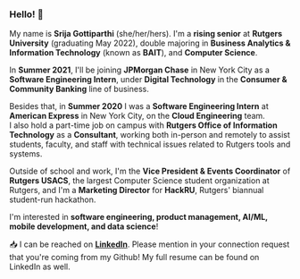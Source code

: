 ### Hello! 👋

My name is **Srija Gottiparthi** (she/her/hers). I'm a **rising senior** at **Rutgers University** (graduating May 2022), double majoring in **Business Analytics & Information Technology** (known as **BAIT**), and **Computer Science**.  

In **Summer 2021**, I'll be joining **JPMorgan Chase** in New York City as a **Software Engineering Intern**, under **Digital Technology** in the **Consumer & Community Banking** line of business.   

Besides that, in **Summer 2020** I was a **Software Engineering Intern** at **American Express** in New York City, on the **Cloud Engineering** team.  
I also hold a part-time job on campus with **Rutgers Office of Information Technology** as a **Consultant**, working both in-person and remotely to assist students, faculty, and staff with technical issues related to Rutgers tools and systems.

Outside of school and work, I'm the **Vice President & Events Coordinator** of **Rutgers USACS**, the largest Computer Science student organization at Rutgers, and I'm a **Marketing Director** for **HackRU**, Rutgers' biannual student-run hackathon.

I'm interested in **software engineering, product management, AI/ML, mobile development, and data science**!  

:inbox_tray: I can be reached on [**LinkedIn**](https://www.linkedin.com/in/srija-g/). Please mention in your connection request that you're coming from my Github! My full resume can be found on LinkedIn as well.

<!--
**srijag2700/srijag2700** is a ✨ _special_ ✨ repository because its `README.md` (this file) appears on your GitHub profile.
-->
